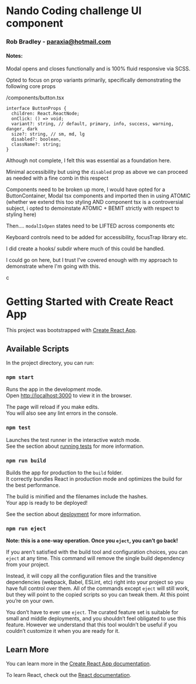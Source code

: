 # Nando Coding challenge UI component

### Rob Bradley - paraxia@hotmail.com

#### Notes:

Modal opens and closes functionally and is 100% fluid responsive via SCSS.

Opted to focus on prop variants primarily, specifically demonstrating the following core props 

/components/button.tsx

```
interface ButtonProps {
  children: React.ReactNode;
  onClick: () => void;
  variant?: string, // default, primary, info, success, warning, danger, dark
  size?: string, // sm, md, lg
  disabled?: boolean,
  className?: string;
}
```
Although not complete, I felt this was essential as a foundation here.

Minimal accessibility but using the ```disabled``` prop as above we can proceed as needed with a fine comb in this respect

Components need to be broken up more, I would have opted for a ButtonContainer, Modal tsx components and imported then in using ATOMIC (whether we extend this too styling AND component tsx is a controversial subject, i opted to demoinstate ATOMIC + BEMIT strictly with respect to styling here)

Then.... ```modalIsOpen``` states need to be LIFTED across components etc

Keyboard controls need to be added for accessibility, focusTrap library etc.

I did create a hooks/ subdir where much of this could be handled.

I could go on here, but I trust I've covered enough with my approach to demonstrate where I'm going with this. 

c





# Getting Started with Create React App

This project was bootstrapped with [Create React App](https://github.com/facebook/create-react-app).

## Available Scripts

In the project directory, you can run:

### `npm start`

Runs the app in the development mode.\
Open [http://localhost:3000](http://localhost:3000) to view it in the browser.

The page will reload if you make edits.\
You will also see any lint errors in the console.

### `npm test`

Launches the test runner in the interactive watch mode.\
See the section about [running tests](https://facebook.github.io/create-react-app/docs/running-tests) for more information.

### `npm run build`

Builds the app for production to the `build` folder.\
It correctly bundles React in production mode and optimizes the build for the best performance.

The build is minified and the filenames include the hashes.\
Your app is ready to be deployed!

See the section about [deployment](https://facebook.github.io/create-react-app/docs/deployment) for more information.

### `npm run eject`

**Note: this is a one-way operation. Once you `eject`, you can’t go back!**

If you aren’t satisfied with the build tool and configuration choices, you can `eject` at any time. This command will remove the single build dependency from your project.

Instead, it will copy all the configuration files and the transitive dependencies (webpack, Babel, ESLint, etc) right into your project so you have full control over them. All of the commands except `eject` will still work, but they will point to the copied scripts so you can tweak them. At this point you’re on your own.

You don’t have to ever use `eject`. The curated feature set is suitable for small and middle deployments, and you shouldn’t feel obligated to use this feature. However we understand that this tool wouldn’t be useful if you couldn’t customize it when you are ready for it.

## Learn More

You can learn more in the [Create React App documentation](https://facebook.github.io/create-react-app/docs/getting-started).

To learn React, check out the [React documentation](https://reactjs.org/).
